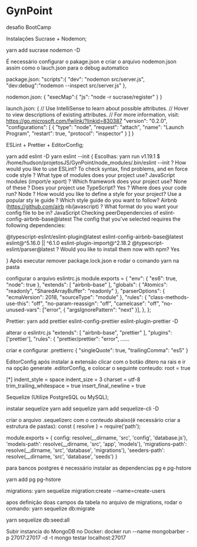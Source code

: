 # GynPoint
desafio BootCamp


Instalações
Sucrase + Nodemon;

yarn add sucrase nodemon -D



É necessário configurar o pakage.json e criar o arquivo nodemon.json  assim como o lauch.json para o debug automatico

package.json:
"scripts":{
    "dev": "nodemon src/server.js",
    "dev:debug":"nodemon --inspect src/server.js"
  },

nodemon.json:
{
   "execMap":{
      "js": "node -r sucrase/register"
   }
}

launch.json:
{
   // Use IntelliSense to learn about possible attributes.
   // Hover to view descriptions of existing attributes.
   // For more information, visit: https://go.microsoft.com/fwlink/?linkid=830387
   "version": "0.2.0",
   "configurations": [
      {
         "type": "node",
         "request": "attach",
         "name": "Launch Program",
         "restart": true,
         "protocol": "inspector"
      }
   ]
}

ESLint + Prettier + EditorConfig;

yarn add eslint -D
yarn eslint --init
{ Escolhas:
yarn run v1.19.1
$ /home/hudson/projetosJS/GynPoint/node_modules/.bin/eslint --init
? How would you like to use ESLint? To check syntax, find problems, and en
force code style
? What type of modules does your project use? JavaScript modules (import/e
xport)
? Which framework does your project use? None of these
? Does your project use TypeScript? Yes
? Where does your code run? Node
? How would you like to define a style for your project? Use a popular sty
le guide
? Which style guide do you want to follow? Airbnb (https://github.com/airb
nb/javascript)
? What format do you want your config file to be in? JavaScript
Checking peerDependencies of eslint-config-airbnb-base@latest
The config that you've selected requires the following dependencies:

@typescript-eslint/eslint-plugin@latest eslint-config-airbnb-base@latest eslint@^5.16.0 || ^6.1.0 eslint-plugin-import@^2.18.2 @typescript-eslint/parser@latest
? Would you like to install them now with npm? Yes

}
Após executar remover package.lock.json e rodar o comando yarn na pasta

configurar o arquivo eslintrc.js
module.exports = {
    "env": {
        "es6": true,
        "node": true
    },
    "extends": [
        "airbnb-base"
    ],
    "globals": {
        "Atomics": "readonly",
        "SharedArrayBuffer": "readonly"
    },
    "parserOptions": {
        "ecmaVersion": 2018,
        "sourceType": "module"
    },
    "rules": {
        "class-methods-use-this": "off",
        "no-param-reassign": "off",
        "camelcase": "off",
        "no-unused-vars": ["error", { "argsIgnorePattern": "next" }],
    },
};

Prettier:
yarn add prettier eslint-config-prettier eslint-plugin-prettier -D

alterar o eslintrc.js
    "extends": [
        "airbnb-base",
        "prettier"
    ],
    "plugins": ['prettier'],
    "rules": {
        "prettier/prettier": "error", ......

criar e configurar .prettierrc
{
   "singleQuote": true,
   "trailingComma": "es5"
}

EditorConfig
após instalar a extensão clicar com o botão ditero na rais e ir na opção generate .editorConfig, e colocar o seguinte conteudo:
root = true

[*]
indent_style = space
indent_size = 3
charset = utf-8
trim_trailing_whitespace = true
insert_final_newline = true


Sequelize (Utilize PostgreSQL ou MySQL);

instalar sequelize
yarn add sequelize
yarn add sequelize-cli -D

criar o arquivo .sequelizerc com o conteudo abaixo(é necessário criar a estrutura de pastas):
const { resolve } = require('path');

module.exports = {
   config: resolve(__dirname, 'src', 'config', 'database.js'),
   'models-path': resolve(__dirname, 'src', 'app', 'models'),
   'migrations-path': resolve(__dirname, 'src', 'database', 'migrations'),
   'seeders-path': resolve(__dirname, 'src', 'database', 'seeds')
}

para bancos postgres é necessário instalar as dependencias pg e pg-hstore

yarn add pg pg-hstore

migrations:
yarn sequelize migration:create --name=create-users

apos definição doas campos da tabela no arquivo de migrations, rodar o comando:
yarn sequelize db:migrate

yarn sequelize db:seed:all

Subir instancia do MongoDB no Docker:
docker run --name mongobarber -p 27017:27017 -d -t mongo
testar localhost:27017





